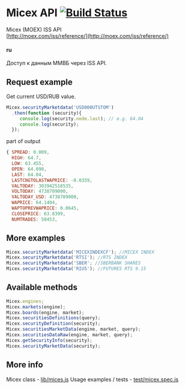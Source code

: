 # Micex API [![Build Status](https://travis-ci.org/sklyukin/micex.api.svg?branch=master)](https://travis-ci.org/sklyukin/micex.api)


Micex (MOEX) ISS API  
[http://moex.com/iss/reference/](http://moex.com/iss/reference/)

#### ru
Доступ к данным ММВБ через ISS API.

## Request example
Get current USD/RUB value.  

```js
Micex.securityMarketdata('USD000UTSTOM')
  .then(function (security){
     console.log(security.node.last); // e.g. 64.04
     console.log(security);
  });
```

part of output
```js
{ SPREAD: 0.009,
  HIGH: 64.7,
  LOW: 63.455,
  OPEN: 64.098,
  LAST: 64.04,
  LASTCNGTOLASTWAPRICE: -0.0359,
  VALTODAY: 303942518535,
  VOLTODAY: 4738709000,
  VALTODAY_USD: 4738709000,
  WAPRICE: 64.1404,
  WAPTOPREVWAPRICE: 0.0645,
  CLOSEPRICE: 63.8399,
  NUMTRADES: 58453,
```

## More examples
```js
Micex.securityMarketdata('MICEXINDEXCF'); //MICEX INDEX
Micex.securityMarketdata('RTSI'); //RTS INDEX
Micex.securityMarketdata('SBER'; //SBERBANK SHARES
Micex.securityMarketdata('RIU5'); //FUTURES RTS 9.15
```

## Available methods
```js
Micex.engines;
Micex.markets(engine);
Micex.boards(engine, market);
Micex.securitiesDefinitions(query);
Micex.securityDefinition(security);
Micex.securitiesMarketData(engine, market, query);
Micex.securitiesDataRaw(engine, market, query);
Micex.getSecurityInfo(security);
Micex.securityMarketData(security);
```
## More info
Micex class - [lib/mices.js](lib/micex.js)
Usage examples / tests - [test/micex.spec.js](test/micex.spec.js)
